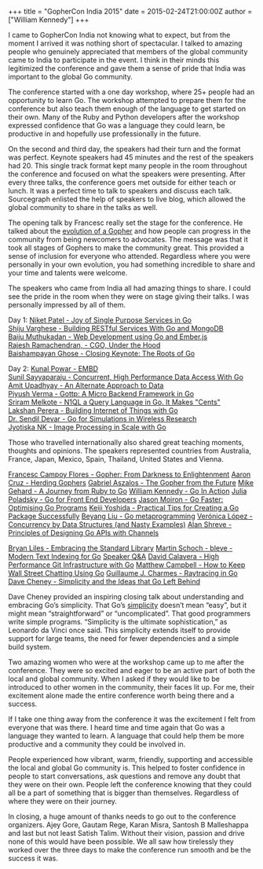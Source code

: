 +++
title = "GopherCon India 2015"
date = 2015-02-24T21:00:00Z
author = ["William Kennedy"]
+++

I came to GopherCon India not knowing what to expect, but from the moment I arrived it was nothing short of spectacular. I talked to amazing people who genuinely appreciated that members of the global community came to India to participate in the event. I think in their minds this legitimized the conference and gave them a sense of pride that India was important to the global Go community.

The conference started with a one day workshop, where 25+ people had an opportunity to learn Go. The workshop attempted to prepare them for the conference but also teach them enough of the language to get started on their own. Many of the Ruby and Python developers after the workshop expressed confidence that Go was a language they could learn, be productive in and hopefully use professionally in the future.

On the second and third day, the speakers had their turn and the format was perfect. Keynote speakers had 45 minutes and the rest of the speakers had 20. This single track format kept many people in the room throughout the conference and focused on what the speakers were presenting. After every three talks, the conference goers met outside for either teach or lunch. It was a perfect time to talk to speakers and discuss each talk. Sourcegraph enlisted the help of speakers to live blog, which allowed the global community to share in the talks as well.

The opening talk by Francesc really set the stage for the conference. He talked about the [evolution of a Gopher](https://sourcegraph.com/blog/live/gopherconindia/111532276007) and how people can progress in the community from being newcomers to advocates. The message was that it took all stages of Gophers to make the community great. This provided a sense of inclusion for everyone who attended. Regardless where you were personally in your own evolution, you had something incredible to share and your time and talents were welcome.

The speakers who came from India all had amazing things to share. I could see the pride in the room when they were on stage giving their talks. I was personally impressed by all of them.

Day 1:
[Niket Patel - Joy of Single Purpose Services in Go](https://sourcegraph.com/blog/live/gopherconindia/111545487187)  
[Shiju Varghese - Building RESTful Services With Go and MongoDB](https://sourcegraph.com/blog/live/gopherconindia/111559098474)  
[Baiju Muthukadan - Web Development using Go and Ember.js](https://sourcegraph.com/blog/live/gopherconindia/111591653516)  
[Rajesh Ramachendran, - CGO, Under the Hood](https://sourcegraph.com/blog/live/gopherconindia/111556333627)  
[Baishampayan Ghose - Closing Keynote: The Roots of Go](https://sourcegraph.com/blog/live/gopherconindia/111558905792)

Day 2:
[Kunal Powar - EMBD](https://sourcegraph.com/blog/live/gopherconindia/111626334627)  
[Sunil Sayyaparaju - Concurrent, High Performance Data Access With Go](https://sourcegraph.com/blog/live/gopherconindia/111639383132)  
[Amit Upadhyay - An Alternate Approach to Data](https://sourcegraph.com/blog/live/gopherconindia/111638734932)  
[Piyush Verma - Gottp: A Micro Backend Framework in Go](https://sourcegraph.com/blog/live/gopherconindia/111634755317)  
[Sriram Melkote - N1QL a Query Language in Go. It Makes "Cents"](https://sourcegraph.com/blog/live/gopherconindia/111638091937)  
[Lakshan Perera - Building Internet of Things with Go](https://sourcegraph.com/blog/live/gopherconindia/111644528497)  
[Dr. Sendil Devar - Go for Simulations in Wireless Research](https://sourcegraph.com/blog/live/gopherconindia/111644026097)  
[Jyotiska NK - Image Processing in Scale with Go](https://sourcegraph.com/blog/live/gopherconindia/111648697747)

Those who travelled internationally also shared great teaching moments, thoughts and opinions. The speakers represented countries from Australia, France, Japan, Mexico, Spain, Thailand, United States and Vienna.

[Francesc Campoy Flores - Gopher: From Darkness to Enlightenment](https://sourcegraph.com/blog/live/gopherconindia/111532276007)
[Aaron Cruz - Herding Gophers](https://sourcegraph.com/blog/live/gopherconindia/111535062177)
[Gabriel Aszalos - The Gopher from the Future](https://sourcegraph.com/blog/live/gopherconindia/111538530397)
[Mike Gehard - A Journey from Ruby to Go](https://sourcegraph.com/blog/live/gopherconindia/111541018462)
[William Kennedy - Go In Action](https://sourcegraph.com/blog/live/gopherconindia/111541314197)
[Julia Poladsky - Go for Front End Developers](https://sourcegraph.com/blog/live/gopherconindia/111544339452)
[Jason Moiron - Go Faster: Optimising Go Programs](https://sourcegraph.com/blog/live/gopherconindia/111549295932)
[Keiji Yoshida - Practical Tips for Creating a Go Package Successfully](https://sourcegraph.com/blog/live/gopherconindia/111549976927)
[Beyang Liu - Go metaprogramming](https://sourcegraph.com/blog/live/gopherconindia/111554301542)
[Verónica López - Concurrency by Data Structures (and Nasty Examples)](https://sourcegraph.com/blog/live/gopherconindia/111555835532)
[Alan Shreve - Principles of Designing Go APIs with Channels](https://sourcegraph.com/blog/live/gopherconindia/111555846937s)

[Bryan Liles - Embracing the Standard Library](https://sourcegraph.com/blog/live/gopherconindia/111625084902)
[Martin Schoch - bleve - Modern Text Indexing for Go](https://sourcegraph.com/blog/live/gopherconindia/111637392272)
[Speaker Q&A](https://sourcegraph.com/blog/live/gopherconindia/111653655537)
[David Calavera - High Performance Git Infrastructure with Go](https://sourcegraph.com/blog/live/gopherconindia/111642525197)
[Matthew Campbell - How to Keep Wall Street Chatting Using Go](https://sourcegraph.com/blog/live/gopherconindia/111645038222)
[Guillaume J. Charmes - Raytracing in Go](https://sourcegraph.com/blog/live/gopherconindia/111649268512)
[Dave Cheney - Simplicity and the Ideas that Go Left Behind](https://sourcegraph.com/blog/live/gopherconindia/111854129512)

Dave Cheney provided an inspiring closing talk about understanding and embracing Go’s simplicity. That Go’s [simplicity](https://sourcegraph.com/blog/live/gopherconindia/111854129512) doesn’t mean “easy”, but it might mean “straightforward” or “uncomplicated”. That good programmers write simple programs. “Simplicity is the ultimate sophistication,” as Leonardo da Vinci once said. This simplicity extends itself to provide support for large teams, the need for fewer dependencies and a simple build system.

Two amazing women who were at the workshop came up to me after the conference. They were so excited and eager to be an active part of both the local and global community. When I asked if they would like to be introduced to other women in the community, their faces lit up. For me, their excitement alone made the entire conference worth being there and a success.

If I take one thing away from the conference it was the excitement I felt from everyone that was there. I heard time and time again that Go was a language they wanted to learn. A language that could help them be more productive and a community they could be involved in.

People experienced how vibrant, warm, friendly, supporting and accessible the local and global Go community is. This helped to foster confidence in people to start conversations, ask questions and remove any doubt that they were on their own. People left the conference knowing that they could all be a part of something that is bigger than themselves. Regardless of where they were on their journey.

In closing, a huge amount of thanks needs to go out to the conference organizers. Ajey Gore, Gautam Rege, Karan Misra, Santosh B Malleshappa and last but not least Satish Talim. Without their vision, passion and drive none of this would have been possible. We all saw how tirelessly they worked over the three days to make the conference run smooth and be the success it was.
